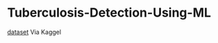 # Tuberculosis-Detection-Using-ML

[dataset](https://www.kaggle.com/datasets/tawsifurrahman/tuberculosis-tb-chest-xray-dataset) Via Kaggel



